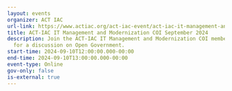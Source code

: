 ```yaml
---
layout: events
organizer: ACT IAC
url-link: https://www.actiac.org/act-iac-event/act-iac-it-management-and-modernization-coi-september-2024
title: ACT-IAC IT Management and Modernization COI September 2024
description: Join the ACT-IAC IT Management and Modernization COI member meeting
  for a discussion on Open Government.
start-time: 2024-09-10T12:00:00.000-00:00
end-time: 2024-09-10T13:00:00.000-00:00
event-type: Online
gov-only: false
is-external: true
---
```

